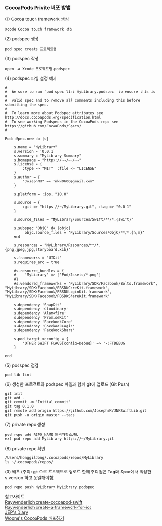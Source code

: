 ### CocoaPods Privite 배포 방법

(1) Cocoa touch framework 생성 
 
``` 
Xcode Cocoa touch framework 생성
```

(2) podspec 생성  

```
pod spec create 프로젝트명
```

(3) podspec 작성

```
open -a Xcode 프로젝트명.podspec
```

(4) podspec 파일 설정 예시

```
#
#  Be sure to run `pod spec lint MyLibrary.podspec' to ensure this is a
#  valid spec and to remove all comments including this before submitting the spec.
#
#  To learn more about Podspec attributes see http://docs.cocoapods.org/specification.html
#  To see working Podspecs in the CocoaPods repo see https://github.com/CocoaPods/Specs/
#

Pod::Spec.new do |s|

	s.name = "MyLibrary"
	s.version = '0.0.1'
	s.summary = "MyLibrary Summary"
	s.homepage = "https://~~/~~/~~"
	s.license = { 
		:type => "MIT", :file => "LICENSE" 
	}
	s.author = { 
		"JosephNK" => "nkw0608@gmail.com" 
	}
	
	s.platform = :ios, "10.0"
	
	s.source = { 
		:git => "https://~/MyLibrary.git", :tag => "0.0.1" 
	}
	
	s.source_files = "MyLibrary/Sources/Swift/**/*.{swift}"
	
	s.subspec 'ObjC' do |objc|
	     objc.source_files = 'MyLibrary/Sources/ObjC/**/*.{h,m}'
	end
	
	s.resources = "MyLibrary/Resources/**/*.{png,jpeg,jpg,storyboard,xib}"
	
	s.frameworks = "UIKit"
	s.requires_arc = true
	
	#s.resource_bundles = {
	#    'MyLibrary' => ['Pod/Assets/*.png']
	#}
	#s.vendored_frameworks = "MyLibrary/SDK/Facebook/Bolts.framework", "MyLibrary/SDK/Facebook/FBSDKCoreKit.framework", "MyLibrary/SDK/Facebook/FBSDKLoginKit.framework", "MyLibrary/SDK/Facebook/FBSDKShareKit.framework"
	
	s.dependency 'SnapKit'
	s.dependency 'Cloudinary'
	s.dependency 'Alamofire'
	s.dependency 'PromiseKit'
	s.dependency 'FacebookCore'
	s.dependency 'FacebookLogin'
	s.dependency 'FacebookShare'
	
	s.pod_target_xcconfig = {
	    'OTHER_SWIFT_FLAGS[config=Debug]' => '-DFTDEBUG'
	}

end
```

(5) podspec 점검

```
pod lib lint
```

(6) 생성한 프로젝트와 podspec 파일과 함께 git에 업로드 (Git Push)

```
git init
git add .  
git commit -m "Initial commit"
git tag 0.1.0
git remote add origin https://github.com/JosephNK/JNKSwiftLib.git
git push -u origin master --tags
```

(7) private repo 생성

```
pod repo add REPO_NAME 원격저장소URL
ex) pod repo add MyLibrary https://~/MyLibrary.git
```

(8) private repo 확인

```
/Users/honggildong/.cocoapods/repos/MyLibrary
ls ~/.cocoapods/repos/
```

(9) 배포 (주의: git 으로 프로젝트로 업로드 할때 주의점은 Tag와 Spec에서 작성한 s.version 하고 동일해야함)

```
pod repo push MyLibrary MyLibrary.podspec
```

참고사이트  
[Raywenderlich create-cocoapod-swift](https://www.raywenderlich.com/99386/create-cocoapod-swift)  
[Raywenderlich create-a-framework-for-ios](https://www.raywenderlich.com/65964/create-a-framework-for-ios)  
[JEP's Diary](http://jepark-diary.tistory.com/14)  
[Woong's CocoaPods 배포하기](http://iw90.tistory.com/239)  